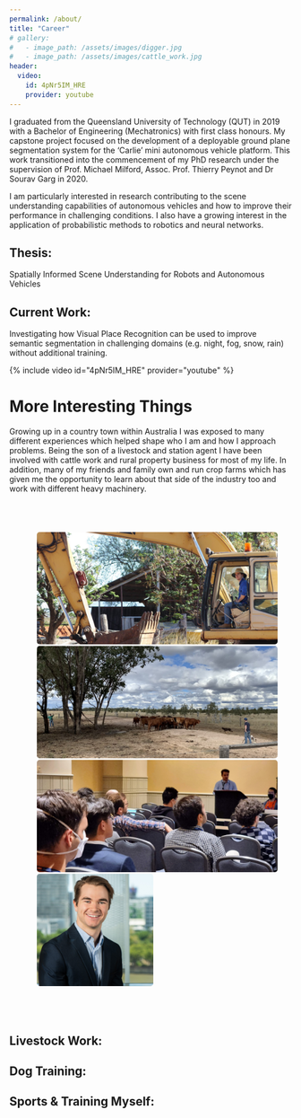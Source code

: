 ```yaml
---
permalink: /about/
title: "Career"
# gallery:
#   - image_path: /assets/images/digger.jpg
#   - image_path: /assets/images/cattle_work.jpg
header:
  video:
    id: 4pNr5IM_HRE
    provider: youtube
---
```

<!-- # Career: -->
I graduated from the Queensland University of Technology (QUT) in 2019 with a Bachelor of Engineering (Mechatronics) with first class honours. My capstone project focused on the development of a deployable ground plane segmentation system for the ‘Carlie’ mini autonomous vehicle platform. This work transitioned into the commencement of my PhD research under the supervision of Prof. Michael Milford, Assoc. Prof. Thierry Peynot and Dr Sourav Garg in 2020.

I am particularly interested in research contributing to the scene understanding capabilities of autonomous vehicles and how to improve their performance in challenging conditions. I also have a growing interest in the application of probabilistic methods to robotics and neural networks.

## Thesis:
Spatially Informed Scene Understanding for Robots and Autonomous Vehicles
## Current Work:
Investigating how Visual Place Recognition can be used to improve semantic segmentation in challenging domains (e.g. night, fog, snow, rain) without additional training.

{% include video id="4pNr5IM_HRE" provider="youtube" %}

# More Interesting Things
Growing up in a country town within Australia I was exposed to many different experiences which helped shape who I am and how I approach problems. Being the son of a livestock and station agent I have been involved with cattle work and rural property business for most of my life. In addition, many of my friends and family own and run crop farms which has given me the opportunity to learn about that side of the industry too and work with different heavy machinery.

<!-- |![Digger](/assets/images/digger.jpg){:class="img-responsive"}|![cows](/assets/images/cattle_work.jpg){:class="img-responsive"}| -->
<!-- {% include gallery caption="This is a sample gallery with **Markdown support**." %} -->

<style>
    .container {
        padding: 40px 5%;
        }
    .heading-text {
        margin-bottom: 2rem;
        font-size: 2rem;
        }
    .heading-text span {
        font-weight: 100;
        }
    ul {
        list-style: none;
        }
    li{
        margin: 1px 0;
        }
    .image-gallery {
        display: flex;
        flex-wrap: wrap;
        gap: 1px;
        }
    .image-gallery > li {
        flex: 1 1 auto; /* or flex: auto; */
        height: 200px;
        cursor: pointer;
        position: relative;
        }
    .image-gallery::after {
        content: "";
        flex-grow: 999;
        }
    .image-gallery li img {
        object-fit: cover;
        width: 100%;
        height: 100%;
        vertical-align: middle;
        border-radius: 5px;
        }
    .image-gallery li:hover .overlay {
        transform: scale(1);
        }
</style>

<div class="container">
  <!-- heading text -->
  <ul class="image-gallery">
    <li>
      <img src="/assets/images/digger.jpg" alt="" />
      <!-- <img src="https://source.unsplash.com/VWcPlbHglYc" alt="" /> -->
      <!-- <div class="overlay"><span>Image title</span></div> -->
    </li>
    <li>
      <img src="/assets/images/cattle_work.jpg" alt="" />
      <!-- <img src="https://source.unsplash.com/e6FMMambeO4" alt="" /> -->
      <!-- <div class="overlay"><span>Image title</span></div> -->
    </li>
    <li>
      <img src="/assets/images/Presenting.jpg" alt="" />
      <!-- <img src="https://source.unsplash.com/e6FMMambeO4" alt="" /> -->
      <!-- <div class="overlay"><span>Image title</span></div> -->
    </li>
    <li>
      <img src="/assets/images/QUT_Day4_Low_Resolution.jpg" alt="" />
      <!-- <img src="https://source.unsplash.com/e6FMMambeO4" alt="" /> -->
      <!-- <div class="overlay"><span>Image title</span></div> -->
    </li>
  </ul>
</div>

## Livestock Work:

## Dog Training:

## Sports & Training Myself: